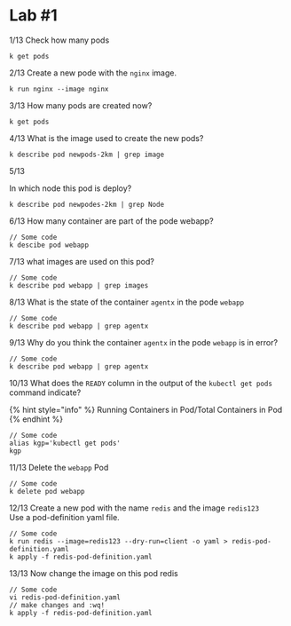# Lab #1

1/13 Check how many pods&#x20;

```
k get pods
```



2/13 Create a new pode with the `nginx` image.

```
k run nginx --image nginx
```

3/13 How many pods are created now?

```
k get pods
```

4/13 What is the image used to create the new pods?

```
k describe pod newpods-2km | grep image
```

5/13

In which node this pod is deploy?

```
k describe pod newpodes-2km | grep Node
```

6/13 How many container are part of the pode webapp?

```
// Some code
k descibe pod webapp
```

7/13 what images are used on this pod?

```
// Some code
k describe pod webapp | grep images
```

8/13 What is the state of the container `agentx` in the pode `webapp`

```
// Some code
k describe pod webapp | grep agentx
```

9/13 Why do you think the container `agentx` in the pode `webapp` is in error?

```
// Some code
k describe pod webapp | grep agentx
```

10/13 What does the `READY` column in the output of the `kubectl get pods` command indicate?

{% hint style="info" %}
Running Containers in Pod/Total Containers in Pod
{% endhint %}

```
// Some code
alias kgp='kubectl get pods'
kgp
```

11/13 Delete the `webapp` Pod

```
// Some code
k delete pod webapp
```

12/13 Create a new pod with the name `redis` and the image `redis123`\
&#x20;Use a pod-definition yaml file.

```
// Some code
k run redis --image=redis123 --dry-run=client -o yaml > redis-pod-definition.yaml
k apply -f redis-pod-definition.yaml
```

13/13 Now change the image on this pod redis

```
// Some code
vi redis-pod-definition.yaml
// make changes and :wq!
k apply -f redis-pod-definition.yaml

```
